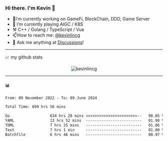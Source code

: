 ### Hi there. I'm Kevin 👋

- 🔭I’m currently working on GameFi, BlockChain, DDD, Game Server
- 🌱 I’m currently playing AIGC / K8S
-   :hammer_and_pick: C++ / Golang / TypeScript / Vue
- 📫How to reach me: [@kevinlincg](https://twitter.com/kevinlincg) 
-   :thought_balloon: Ask me anything at [Discussions](https://github.com/kevinlincg/kevinlincg/issues/new)!

---

📈 my github stats

<p align="center"> <img src="https://github-readme-stats-ouuan.vercel.app/api?username=kevinlincg&theme=dark&show_icons=true&count_private=true" alt="kevinlincg" />

---

#### :bar_chart: 

<!--START_SECTION:waka-->

```txt
From: 09 November 2022 - To: 09 June 2024

Total Time: 699 hrs 56 mins

Go                  634 hrs 28 mins >>>>>>>>>>>>>>>>>>>>>>>--   90.65 %
YAML                13 hrs 52 mins  -------------------------   01.98 %
TOML                7 hrs 25 mins   -------------------------   01.06 %
Text                7 hrs 1 min     -------------------------   01.00 %
Batchfile           6 hrs 46 mins   -------------------------   00.97 %
```

<!--END_SECTION:waka-->
